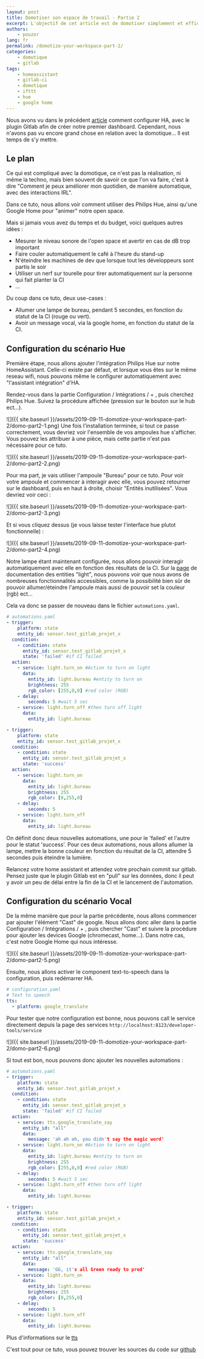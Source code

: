 ```yaml
---
layout: post
title: Domotiser son espace de travail - Partie 2
excerpt: L'objectif de cet article est de domotiser simplement et efficacement son espace de travail avec home-assistant (partie 2).
authors:
    - pouzor
lang: fr
permalink: /domotize-your-workspace-part-2/
categories:
    - domotique
    - gitlab
tags:
    - homeassistant
    - gitlab-ci
    - domotique
    - ifttt
    - hue
    - google home
---
```


Nous avons vu dans le précédent [article]({{site.baseurl}}/fr/domotize-your-workspace/) comment configurer HA, avec le plugin Gitlab afin de créer notre premier dashboard. Cependant, nous n'avons pas vu encore grand chose en relation avec la domotique... Il est temps de s'y mettre.


## Le plan

Ce qui est compliqué avec la domotique, ce n'est pas la réalisation, ni même la techno, mais bien souvent de savoir ce que l'on va faire, c'est à dire "Comment je peux améliorer mon quotidien, de manière automatique, avec des interactions IRL".

Dans ce tuto, nous allons voir comment utiliser des Philips Hue, ainsi qu'une Google Home pour "animer" notre open space.


Mais si jamais vous avez du temps et du budget, voici quelques autres idées :
- Mesurer le niveau sonore de l'open space et avertir en cas de dB trop important
- Faire couler automatiquement le café à l'heure du stand-up
- N'éteindre les machines de dev que lorsque tout les développeurs sont partis le soir
- Utiliser un nerf sur tourelle pour tirer automatiquement sur la personne qui fait planter la CI
- ...


Du coup dans ce tuto, deux use-cases :
- Allumer une lampe de bureau, pendant 5 secondes, en fonction du statut de la CI (rouge ou vert).
- Avoir un message vocal, via la google home, en fonction du statut de la CI.


## Configuration du scénario Hue


Première étape, nous allons ajouter l'intégration Philips Hue sur notre HomeAssistant. Celle-ci existe par défaut, et lorsque vous êtes sur le même reseau wifi, nous pouvons même le configurer automatiquement avec "l'assistant intégration" d'HA.

Rendez-vous dans la partie Configuration / Intégrations / + , puis cherchez Philips Hue. Suivez la procédure affichée (pression sur le bouton sur le hub ect...).


![]({{ site.baseurl }}/assets/2019-09-11-domotize-your-workspace-part-2/domo-part2-1.png)
Une fois l'installation terminée, si tout ce passe correctement, vous devriez voir l'ensemble de vos ampoules hue s'afficher. Vous pouvez les attribuer à une pièce, mais cette partie n'est pas nécessaire pour ce tuto.


![]({{ site.baseurl }}/assets/2019-09-11-domotize-your-workspace-part-2/domo-part2-2.png)


Pour ma part, je vais utiliser l'ampoule "Bureau" pour ce tuto. Pour voir votre ampoule et commencer à interagir avec elle, vous pouvez retourner sur le dashboard, puis en haut à droite, choisir "Entités inutilisées".
Vous devriez voir ceci :

![]({{ site.baseurl }}/assets/2019-09-11-domotize-your-workspace-part-2/domo-part2-3.png)

Et si vous cliquez dessus (je vous laisse tester l'interface hue plutot fonctionnelle) :

![]({{ site.baseurl }}/assets/2019-09-11-domotize-your-workspace-part-2/domo-part2-4.png)

Notre lampe étant maintenant configurée, nous allons pouvoir interagir automatiquement avec elle en fonction des résultats de la CI. Sur la [page](https://www.home-assistant.io/components/light/) de documentation des entities "light", nous pouvons voir que nous avons de nombreuses fonctionnalités accessibles, comme la possibilité bien sûr de pouvoir allumer/éteindre l'ampoule mais aussi de pouvoir set la couleur (rgb) ect...

Cela va donc se passer de nouveau dans le fichier `automations.yaml`.


```yaml
# automations.yaml
- trigger:
    platform: state
    entity_id: sensor.test_gitlab_projet_x
  condition:
    - condition: state
      entity_id: sensor.test_gitlab_projet_x
      state: 'failed' #if CI failed
  action:
    - service: light.turn_on #Action to turn on light
      data:
        entity_id: light.bureau #entity to turn on
        brightness: 255
        rgb_color: [255,0,0] #red color (RGB)
    - delay:
        seconds: 5 #wait 5 sec
    - service: light.turn_off #then turn off light
      data:
        entity_id: light.bureau

- trigger:
    platform: state
    entity_id: sensor.test_gitlab_projet_x
  condition:
    - condition: state
      entity_id: sensor.test_gitlab_projet_x
      state: 'success'
  action:
    - service: light.turn_on
      data:
        entity_id: light.bureau
        brightness: 255
        rgb_color: [0,255,0]
    - delay:
        seconds: 5
    - service: light.turn_off
      data:
        entity_id: light.bureau

```

On définit donc deux nouvelles automations, une pour le 'failed' et l'autre pour le statut 'success'. Pour ces deux automations, nous allons allumer la lampe, mettre la bonne couleur en fonction du résultat de la CI, attendre 5 secondes puis éteindre la lumière.

Relancez votre home assistant et attendez votre prochain commit sur gitlab. Pensez juste que le plugin Gitlab est en "pull" sur les données, donc il peut y avoir un peu de délai entre la fin de la CI et le lancement de l'automation.



## Configuration du scénario Vocal

De la même manière que pour la partie précédente, nous allons commencer par ajouter l'élément "Cast" de google. Nous allons donc aller dans la partie Configuration / Intégrations / + , puis chercher "Cast" et suivre la procédure pour ajouter les devices Google (chromecast, home...). Dans notre cas, c'est notre Google Home qui nous intéresse.

![]({{ site.baseurl }}/assets/2019-09-11-domotize-your-workspace-part-2/domo-part2-5.png)


Ensuite, nous allons activer le component text-to-speech dans la configuration, puis redémarrer HA.

```yaml
# configuration.yaml
# Text to speech
tts:
  - platform: google_translate
```

Pour tester que notre configuration est bonne, nous pouvons call le service directement depuis la page des services `http://localhost:8123/developer-tools/service`

![]({{ site.baseurl }}/assets/2019-09-11-domotize-your-workspace-part-2/domo-part2-6.png)

Si tout est bon, nous pouvons donc ajouter les nouvelles automations :

```yaml
# automations.yaml
- trigger:
    platform: state
    entity_id: sensor.test_gitlab_projet_x
  condition:
    - condition: state
      entity_id: sensor.test_gitlab_projet_x
      state: 'failed' #if CI failed
  action:
    - service: tts.google_translate_say
      entity_id: "all"
      data:
        message: 'ah ah ah, you didn't say the magic word'
    - service: light.turn_on #Action to turn on light
      data:
        entity_id: light.bureau #entity to turn on
        brightness: 255
        rgb_color: [255,0,0] #red color (RGB)
    - delay:
        seconds: 5 #wait 5 sec
    - service: light.turn_off #then turn off light
      data:
        entity_id: light.bureau

- trigger:
    platform: state
    entity_id: sensor.test_gitlab_projet_x
  condition:
    - condition: state
      entity_id: sensor.test_gitlab_projet_x
      state: 'success'
  action:
    - service: tts.google_translate_say
      entity_id: "all"
      data:
        message: 'GG, it's all Green ready to prod'
    - service: light.turn_on
      data:
        entity_id: light.bureau
        brightness: 255
        rgb_color: [0,255,0]
    - delay:
        seconds: 5
    - service: light.turn_off
      data:
        entity_id: light.bureau
```

Plus d'informations sur le [tts](https://www.home-assistant.io/components/tts/)


C'est tout pour ce tuto, vous pouvez trouver les sources du code sur [github](https://github.com/eleven-labs/home-assistant/tree/part-2)
